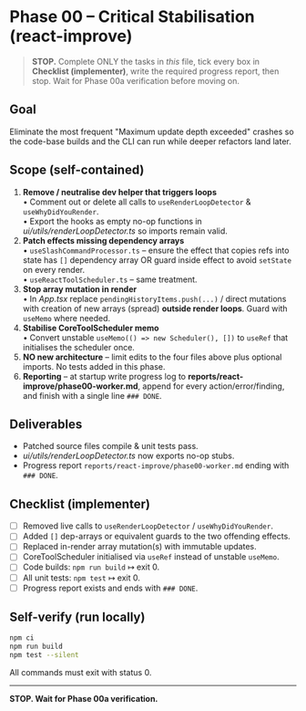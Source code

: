 # Phase 00 – Critical Stabilisation (react-improve)

> **STOP.** Complete ONLY the tasks in _this_ file, tick every box in **Checklist (implementer)**, write the required progress report, then stop. Wait for Phase 00a verification before moving on.

## Goal

Eliminate the most frequent "Maximum update depth exceeded" crashes so the code-base builds and the CLI can run while deeper refactors land later.

## Scope (self-contained)

1. **Remove / neutralise dev helper that triggers loops**  
   • Comment out or delete all calls to `useRenderLoopDetector` & `useWhyDidYouRender`.  
   • Export the hooks as empty no-op functions in _ui/utils/renderLoopDetector.ts_ so imports remain valid.
2. **Patch effects missing dependency arrays**  
   • `useSlashCommandProcessor.ts` – ensure the effect that copies refs into state has `[]` dependency array OR guard inside effect to avoid `setState` on every render.  
   • `useReactToolScheduler.ts` – same treatment.
3. **Stop array mutation in render**  
   • In _App.tsx_ replace `pendingHistoryItems.push(...)` / direct mutations with creation of new arrays (spread) **outside render loops**. Guard with `useMemo` where needed.
4. **Stabilise CoreToolScheduler memo**  
   • Convert unstable `useMemo(() => new Scheduler(), [])` to `useRef` that initialises the scheduler once.
5. **NO new architecture** – limit edits to the four files above plus optional imports. No tests added in this phase.
6. **Reporting** – at startup write progress log to **reports/react-improve/phase00-worker.md**, append for every action/error/finding, and finish with a single line `### DONE`.

## Deliverables

- Patched source files compile & unit tests pass.
- _ui/utils/renderLoopDetector.ts_ now exports no-op stubs.
- Progress report `reports/react-improve/phase00-worker.md` ending with `### DONE`.

## Checklist (implementer)

- [ ] Removed live calls to `useRenderLoopDetector` / `useWhyDidYouRender`.
- [ ] Added `[]` dep-arrays or equivalent guards to the two offending effects.
- [ ] Replaced in-render array mutation(s) with immutable updates.
- [ ] CoreToolScheduler initialised via `useRef` instead of unstable `useMemo`.
- [ ] Code builds: `npm run build` ↦ exit 0.
- [ ] All unit tests: `npm test` ↦ exit 0.
- [ ] Progress report exists and ends with `### DONE`.

## Self-verify (run locally)

```bash
npm ci
npm run build
npm test --silent
```

All commands must exit with status 0.

---

**STOP. Wait for Phase 00a verification.**
